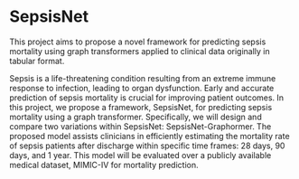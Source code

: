# SepsisNet
This project aims to propose a novel framework for predicting sepsis mortality using graph transformers applied to clinical data originally in tabular format.

Sepsis is a life-threatening condition resulting from an extreme immune response to infection, leading to organ dysfunction. Early and accurate prediction of sepsis mortality is crucial for improving patient outcomes. In this project, we propose a framework, SepsisNet, for predicting sepsis mortality using a graph transformer. Specifically, we will design and compare two variations within SepsisNet: SepsisNet-Graphormer. The proposed model assists clinicians in efficiently estimating the mortality rate of sepsis patients after discharge within specific time frames: 28 days, 90 days, and 1 year. This model will be evaluated over a publicly available medical dataset, MIMIC-IV for mortality prediction.
